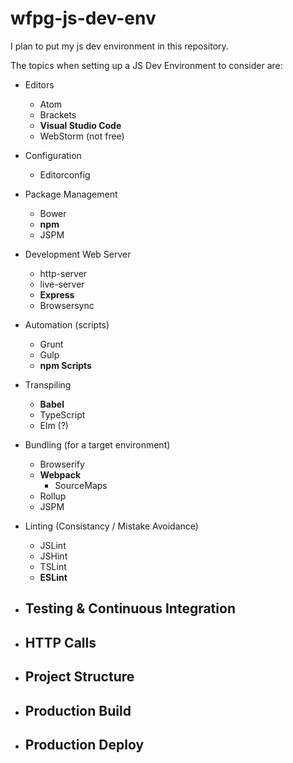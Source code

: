 # wfpg-js-dev-env

I plan to put my js dev environment in this repository.

The topics when setting up a JS Dev Environment to consider are:
* Editors
  - Atom
  - Brackets 
  - **Visual Studio Code**
  - WebStorm (not free)

* Configuration
  - Editorconfig

* Package Management
  - Bower
  - **npm** 
  - JSPM

* Development Web Server
  - http-server
  - live-server
  - **Express**
  - Browsersync

* Automation (scripts)
  - Grunt
  - Gulp
  - **npm Scripts**

* Transpiling
  - **Babel**
  - TypeScript
  - Elm (?)

* Bundling (for a target environment)
  - Browserify
  - **Webpack**
    - SourceMaps
  - Rollup
  - JSPM

* Linting (Consistancy / Mistake Avoidance)
  - JSLint 
  - JSHint
  - TSLint
  - **ESLint**

* Testing & Continuous Integration
  - 
* HTTP Calls
  - 
* Project Structure
  - 
* Production Build
  - 
* Production Deploy 
  - 

